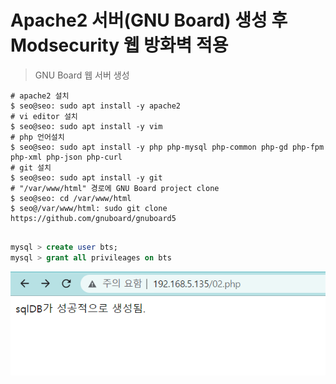 # Apache2 서버(GNU Board) 생성 후 Modsecurity 웹 방화벽 적용 
> GNU Board 웹 서버 생성
```console
# apache2 설치
$ seo@seo: sudo apt install -y apache2
# vi editor 설치
$ seo@seo: sudo apt install -y vim
# php 언어설치
$ seo@seo: sudo apt install -y php php-mysql php-common php-gd php-fpm php-xml php-json php-curl
# git 설치
$ seo@seo: sudo apt install -y git
# "/var/www/html" 경로에 GNU Board project clone 
$ seo@seo: cd /var/www/html
$ seo@/var/www/html: sudo git clone https://github.com/gnuboard/gnuboard5


```
```sql
mysql > create user bts;
mysql > grant all privileages on bts
```
![picture 10](../assets/images/20220516-143455.png)  
